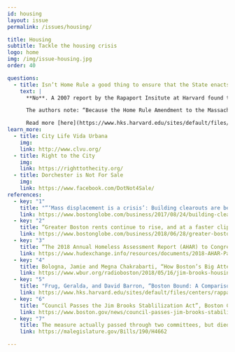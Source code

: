 ```yaml
---
id: housing
layout: issue
permalink: /issues/housing/

title: Housing
subtitle: Tackle the housing crisis
logo: home
img: /img/issue-housing.jpg
order: 40

questions:
  - title: Isn’t Home Rule a good thing to ensure that the State enacts reasonable policies?
    text: |
      **No**. A 2007 report by the Rapaport Insitute at Harvard found that Massachusetts has a uniquely restrictive legal framework governing how cities can govern themselves. No other cities they studied were as limited in law-making power as Boston (or other Massachusetts cities).

      The authors note: “Because the Home Rule Amendment to the Massachusetts Constitution exempts taxing, borrowing, the regulation of private and civil affairs, and municipal elections from its scope, Boston has less authority than the six other major U.S. cities we examined. For example, the Illinois Constitution grants municipalities home rule powers that pertain to local matters and then expressly defines them in an expansive fashion.1 As a result, Chicago has the power to tax, the power to borrow, and the power to “regulate for the protection of the public health, safety, morals, and welfare . ...”2 Moreover, the Illinois Constitution provides—as the Massachusetts Constitution does not—that the “[p]owers and functions of home rule units shall be construed liberally.”3 Consistent with that instruction, the Illinois Supreme Court has construed the grant of home rule to include the power to regulate municipal elections, including the authority to require them to be nonpartisan.4 Similarly, none of the other cities we studied operates under a grant of home rule that exempts taxing, borrowing, the regulation of private or civil affairs, and the regulation of municipal elections from its coverage.”

      Read more [here](https://www.hks.harvard.edu/sites/default/files/centers/rappaport/files/boston_bound.pdf).
learn_more:
  - title: City Life Vida Urbana
    img:
    link: http://www.clvu.org/
  - title: Right to the City
    img:
    link: https://righttothecity.org/
  - title: Dorchester is Not For Sale
    img:
    link: https://www.facebook.com/DotNot4Sale/
references:
  - key: "1"
    title: "“‘Mass displacement is a crisis’: Building clearouts are becoming increasingly common in Boston” Boston Globe, 8/24/2017"
    link: https://www.bostonglobe.com/business/2017/08/24/building-clearouts-are-rise-housing-advocates-say/7f0egrovQqCoQqeMbc79cL/story.html
  - key: "2"
    title: “Greater Boston rents continue to rise, and at a faster clip” Boston Globe, June 28th 2018
    link: https://www.bostonglobe.com/business/2018/06/28/greater-boston-rents-continue-rise-and-faster-clip/xaFNvOa8XrZXTb8rPBFHUL/story.html?event=event12
  - key: "3"
    title: “The 2018 Annual Homeless Assessment Report (AHAR) to Congress” US Department of Housing & Urban Development. December 2018
    link: https://www.hudexchange.info/resources/documents/2018-AHAR-Part-1.pdf
  - key: "4"
    title: Bologna, Jamie and Megna Chakrabarti, “How Boston’s Big Attempt At Rental Law Reform Failed, WBUR“
    link: https://www.wbur.org/radioboston/2018/05/16/jim-brooks-housing-act-recap
  - key: "5"
    title: "Frug, Geralda, and David Barron, “Boston Bound: A Comparison of Boston’s Legal Powers with Those of Six Other Major American Cities”, Rapaport Institute of Greater Boston, Kennedy School of Government, Harvard University."
    link: https://www.hks.harvard.edu/sites/default/files/centers/rappaport/files/boston_bound.pdf
  - key: "6"
    title: “Council Passes the Jim Brooks Stablilization Act”, Boston City Council website,
    link: https://www.boston.gov/news/council-passes-jim-brooks-stabilization-act
  - key: "7"
    title: The measure actually passed through two committees, but died because it was held in the “Committee on Steering, Policy, and Scheduling” and wasn’t permitted a floor vote.
    link: https://malegislature.gov/Bills/190/H4662

---
```

